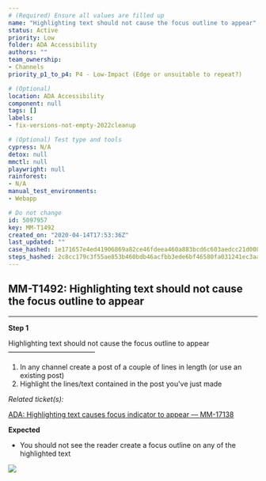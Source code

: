 ```yaml
---
# (Required) Ensure all values are filled up
name: "Highlighting text should not cause the focus outline to appear"
status: Active
priority: Low
folder: ADA Accessibility
authors: ""
team_ownership: 
- Channels
priority_p1_to_p4: P4 - Low-Impact (Edge or unsuitable to repeat?)

# (Optional)
location: ADA Accessibility
component: null
tags: []
labels: 
- fix-versions-not-empty-2022cleanup

# (Optional) Test type and tools
cypress: N/A
detox: null
mmctl: null
playwright: null
rainforest: 
- N/A
manual_test_environments: 
- Webapp

# Do not change
id: 5097957
key: MM-T1492
created_on: "2020-04-14T17:53:36Z"
last_updated: ""
case_hashed: 1e171657e4ed41906869a82ce46fdeea460a883bcd6c603aedcc21d00856022d5366bec2617235ab43d1deab5680dd5c
steps_hashed: 2c8cc179c3f55ae853b460bdb46acfbb3ede6bf46580fa031241ec3aacab960c63fe226f4c1ad6f30f686418f7cc29dd
---
```


<!-- (Auto-generated) Based on frontmatter's "key" and "name" -->

## MM-T1492: Highlighting text should not cause the focus outline to appear

---

**Step 1**

Highlighting text should not cause the focus outline to appear\
–––––––––––––––––––––––––

1. In any channel create a post of a couple of lines in length (or use an existing post)
2. Highlight the lines/text contained in the post you've just made

_Related ticket(s):_

[ADA: Highlighting text causes focus indicator to appear — MM-17138](https://mattermost.atlassian.net/browse/MM-17138)

**Expected**

- You should not see the reader create a focus outline on any of the highlighted text

![](https://smartbear-tm4j-prod-us-west-2-attachment-rich-text.s3.us-west-2.amazonaws.com/embedded-f3277290f945470c4add5d21ef3dc7ca7b74388fc7152bfb6b99ae58c66a95a8-1582659182647-focus+highlight.gif)

